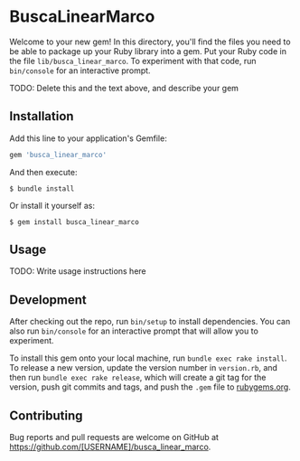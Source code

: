 # BuscaLinearMarco

Welcome to your new gem! In this directory, you'll find the files you need to be able to package up your Ruby library into a gem. Put your Ruby code in the file `lib/busca_linear_marco`. To experiment with that code, run `bin/console` for an interactive prompt.

TODO: Delete this and the text above, and describe your gem

## Installation

Add this line to your application's Gemfile:

```ruby
gem 'busca_linear_marco'
```

And then execute:

    $ bundle install

Or install it yourself as:

    $ gem install busca_linear_marco

## Usage

TODO: Write usage instructions here

## Development

After checking out the repo, run `bin/setup` to install dependencies. You can also run `bin/console` for an interactive prompt that will allow you to experiment.

To install this gem onto your local machine, run `bundle exec rake install`. To release a new version, update the version number in `version.rb`, and then run `bundle exec rake release`, which will create a git tag for the version, push git commits and tags, and push the `.gem` file to [rubygems.org](https://rubygems.org).

## Contributing

Bug reports and pull requests are welcome on GitHub at https://github.com/[USERNAME]/busca_linear_marco.

